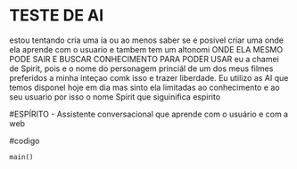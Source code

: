 # TESTE DE AI
estou tentando cria uma ia ou ao menos saber se e posivel criar uma onde ela aprende com o usuario e tambem tem um altonomi ONDE ELA MESMO PODE SAIR E BUSCAR CONHECIMENTO PARA PODER USAR
eu a chamei de Spirit, pois e o nome do personagem princiál de um dos meus filmes preferidos
a minha inteçao comk isso e trazer liberdade. Eu utilizo as AI que temos disponel hoje em dia mas sinto ela limitadas ao conhecimento e ao seu usuario por isso o nome Spirit que siguinifica espirito 

#ESPÍRITO - Assistente conversacional que aprende com o usuário e com a web 

#codigo

    main()
